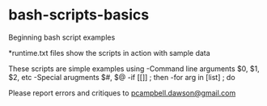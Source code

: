 bash-scripts-basics
===================

Beginning bash script examples

*runtime.txt files show the scripts in action with sample data

These scripts are simple examples using
-Command line arguments $0, $1, $2, etc
-Special arugments $#, $@
-if [[]] ; then 
-for arg in [list] ; do

Please report errors and critiques to pcampbell.dawson@gmail.com
